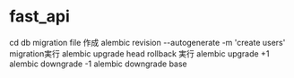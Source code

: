 # fast_api
cd db
migration file 作成
alembic revision --autogenerate -m 'create users'
migration実行
alembic upgrade head
rollback 実行
alembic upgrade +1
alembic downgrade -1
alembic downgrade base